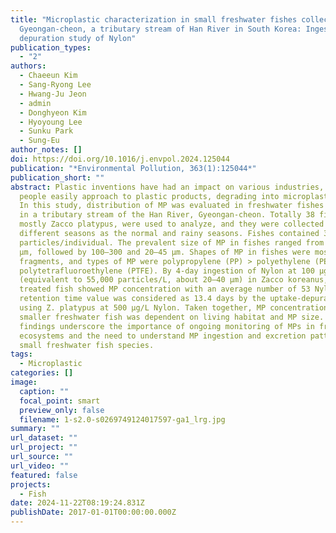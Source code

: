 ```yaml
---
title: "Microplastic characterization in small freshwater fishes collected in
  Gyeongan-cheon, a tributary stream of Han River in South Korea: Ingestion and
  depuration study of Nylon"
publication_types:
  - "2"
authors:
  - Chaeeun Kim
  - Sang-Ryong Lee
  - Hwang-Ju Jeon
  - admin
  - Donghyeon Kim
  - Hyoyoung Lee
  - Sunku Park
  - Sung-Eu
author_notes: []
doi: https://doi.org/10.1016/j.envpol.2024.125044
publication: "*Environmental Pollution, 363(1):125044*"
publication_short: ""
abstract: Plastic inventions have had an impact on various industries, and
  people easily approach to plastic products, degrading into microplastic (MP).
  In this study, distribution of MP was evaluated in freshwater fishes collected
  in a tributary stream of the Han River, Gyeongan-cheon. Totally 38 fishes,
  mostly Zacco platypus, were used to analyze, and they were collected in two
  different seasons as the normal and rainy seasons. Fishes contained 34–284
  particles/individual. The prevalent size of MP in fishes ranged from 45 to 100
  μm, followed by 100–300 and 20–45 μm. Shapes of MP in fishes were mostly
  fragments, and types of MP were polypropylene (PP) > polyethylene (PE) >
  polytetrafluoroethylene (PTFE). By 4-day ingestion of Nylon at 100 μg/L
  (equivalent to 55,000 particles/L, about 20–40 μm) in Zacco koreanus, the
  treated fish showed MP concentration with an average number of 53 Nylons. Mean
  retention time value was considered as 13.4 days by the uptake-depuration test
  using Z. platypus at 500 μg/L Nylon. Taken together, MP concentration found in
  smaller freshwater fish was dependent on living habitat and MP size. These
  findings underscore the importance of ongoing monitoring of MPs in freshwater
  ecosystems and the need to understand MP ingestion and excretion patterns in
  small freshwater fish species.
tags:
  - Microplastic
categories: []
image:
  caption: ""
  focal_point: smart
  preview_only: false
  filename: 1-s2.0-s0269749124017597-ga1_lrg.jpg
summary: ""
url_dataset: ""
url_project: ""
url_source: ""
url_video: ""
featured: false
projects:
  - Fish
date: 2024-11-22T08:19:24.831Z
publishDate: 2017-01-01T00:00:00.000Z
---
```

